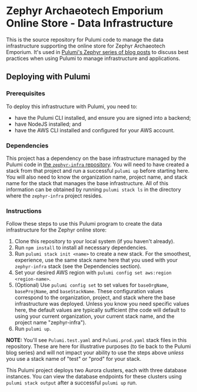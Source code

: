 # Zephyr Archaeotech Emporium Online Store - Data Infrastructure

This is the source repository for Pulumi code to manage the data infrastructure supporting the online store for Zephyr Archaeotech Emporium. It's used in [Pulumi's Zephyr series of blog posts](https://www.pulumi.com/blog/tag/zephyr/) to discuss best practices when using Pulumi to manage infrastructure and applications.

## Deploying with Pulumi

### Prerequisites

To deploy this infrastructure with Pulumi, you need to:

* have the Pulumi CLI installed, and ensure you are signed into a backend;
* have NodeJS installed; and
* have the AWS CLI installed and configured for your AWS account.

### Dependencies

This project has a dependency on the base infrastructure managed by the Pulumi code in [the `zephyr-infra` repository](https://github.com/pulumi/zephyr-infra). You will need to have created a stack from that project and run a successful `pulumi up` before starting here. You will also need to know the organization name, project name, and stack name for the stack that manages the base infrastructure. All of this information can be obtained by running `pulumi stack ls` in the directory where the `zephyr-infra` project resides.

### Instructions

Follow these steps to use this Pulumi program to create the data infrastructure for the Zephyr online store:

1. Clone this repository to your local system (if you haven't already).
2. Run `npm install` to install all necessary dependencies.
3. Run `pulumi stack init <name>` to create a new stack. For the smoothest, experience, use the same stack name here that you used with your `zephyr-infra` stack (see the Dependencies section).
4. Set your desired AWS region with `pulumi config set aws:region <region-name>`.
5. (Optional) Use `pulumi config set` to set values for `baseOrgName`, `baseProjName`, and `baseStackName`. These configuration values correspond to the organization, project, and stack where the base infrastructure was deployed. Unless you know you need specific values here, the default values are typically sufficient (the code will default to using your current organization, your current stack name, and the project name "zephyr-infra").
5. Run `pulumi up`.

**NOTE:** You'll see `Pulumi.test.yaml` and `Pulumi.prod.yaml` stack files in this repository. These are here for illustrative purposes (to tie back to the Pulumi blog series) and will not impact your ability to use the steps above _unless_ you use a stack name of "test" or "prod" for your stack.

This Pulumi project deploys two Aurora clusters, each with three database instances. You can view the database endpoints for these clusters using `pulumi stack output` after a successful `pulumi up` run.
